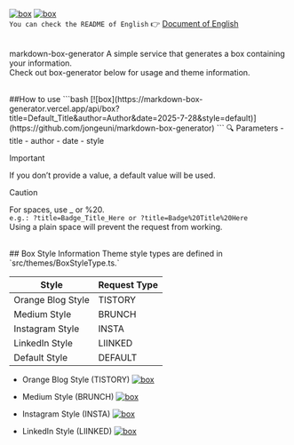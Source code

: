 [![box](https://markdown-box-generator.vercel.app/api/box?title=markdown_box_code_👀&author=jongeui)](https://github.com/jongeuni/markdown-box-generator) [![box](https://markdown-box-generator.vercel.app/api/box?title=markdown_box_code_👀_move_title&author=jongeui&style=brunch)](https://github.com/jongeuni/markdown-box-generator)
<br>
`You can check the README of English` 👉 [Document of English](https://github.com/jongeuni/markdown-box-generator/blob/main/README-EN.md)
<br>
<br>


markdown-box-generator
A simple service that generates a box containing your information.<br>
Check out box-generator below for usage and theme information.

<br>
##How to use
```bash
[![box](https://markdown-box-generator.vercel.app/api/box?title=Default_Title&author=Author&date=2025-7-28&style=default)](https://github.com/jongeuni/markdown-box-generator)
```
🔍 Parameters
- title
- author
- date
- style

> [!IMPORTANT]
> If you don’t provide a value, a default value will be used.

> [!Caution]
> For spaces, use _ or %20.<br>
> `e.g.: ?title=Badge_Title_Here or ?title=Badge%20Title%20Here`<br>
> Using a plain space will prevent the request from working.

<br>
## Box Style Information
Theme style types are defined in `src/themes/BoxStyleType.ts.`


| Style | Request Type |
| ------------- | ------------- |
| Orange Blog Style  | TISTORY |
| Medium Style  | BRUNCH |
| Instagram Style  | INSTA |
| LinkedIn Style  | LIINKED |
| Default Style  | DEFAULT |

- Orange Blog Style (TISTORY)
[![box](https://markdown-box-generator.vercel.app/api/box?title=Tistory_style&author=Author&date=2025-7-28&style=tistory)](https://github.com/jongeuni/markdown-box-generator)

- Medium Style (BRUNCH)
[![box](https://markdown-box-generator.vercel.app/api/box?title=Brunch_style&author=Author&date=2025-7-28&style=brunch)](https://github.com/jongeuni/markdown-box-generator)

- Instagram Style (INSTA)
[![box](https://markdown-box-generator.vercel.app/api/box?title=Insta_style&author=Author&style=insta)](https://github.com/jongeuni/markdown-box-generator)

- LinkedIn Style (LIINKED)
[![box](https://markdown-box-generator.vercel.app/api/box?title=Linked_style&author=Author&style=linked)](https://github.com/jongeuni/markdown-box-generator)

